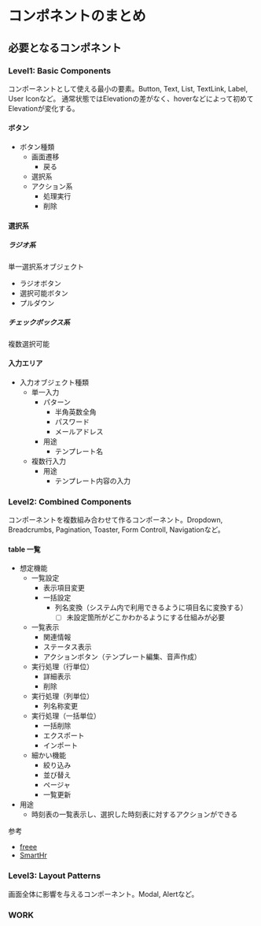 # コンポネントのまとめ


## 必要となるコンポネント

### Level1: Basic Components

コンポーネントとして使える最小の要素。Button, Text, List, TextLink, Label, User Iconなど。 通常状態ではElevationの差がなく、hoverなどによって初めてElevationが変化する。

#### ボタン

- ボタン種類
  - 画面遷移
    - 戻る
  - 選択系
  - アクション系
    - 処理実行
    - 削除

#### 選択系

##### ラジオ系

単一選択系オブジェクト

- ラジオボタン
- 選択可能ボタン
- プルダウン

##### チェックボックス系

複数選択可能

#### 入力エリア

- 入力オブジェクト種類
  - 単一入力
    - パターン
      - 半角英数全角
      - パスワード
      - メールアドレス
    - 用途
      - テンプレート名
  - 複数行入力
    - 用途
      - テンプレート内容の入力



### Level2: Combined Components

コンポーネントを複数組み合わせて作るコンポーネント。Dropdown, Breadcrumbs, Pagination, Toaster, Form Controll, Navigationなど。
  
#### table 一覧

- 想定機能
  - 一覧設定
    - 表示項目変更
    - 一括設定
      - 列名変換（システム内で利用できるように項目名に変換する）
        - [ ] 未設定箇所がどこかわかるようにする仕組みが必要
  - 一覧表示
    - 関連情報
    - ステータス表示
    - アクションボタン（テンプレート編集、音声作成）
  - 実行処理（行単位）
    - 詳細表示
    - 削除
  - 実行処理（列単位）
    - 列名称変更
  - 実行処理（一括単位）
    - 一括削除
    - エクスポート
    - インポート
  - 細かい機能
    - 絞り込み
    - 並び替え
    - ページャ
    - 一覧更新
- 用途
  - 時刻表の一覧表示し、選択した時刻表に対するアクションができる

参考

- [freee](https://vibes.freee.co.jp/?path=/docs/lv2-listtable-groupedlisttable--docs)
- [SmartHr](https://story.smarthr-ui.dev/?path=/docs/data-display%EF%BC%88%E3%83%87%E3%83%BC%E3%82%BF%E8%A1%A8%E7%A4%BA%EF%BC%89-table--docs&globals=backgrounds.grid:!true)

### Level3: Layout Patterns

画面全体に影響を与えるコンポーネント。Modal, Alertなど。

### WORK

